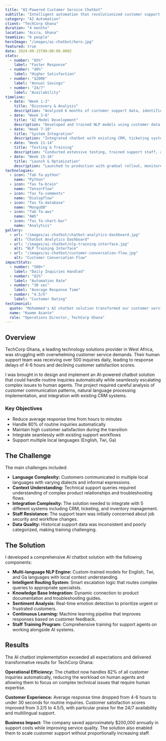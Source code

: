```yaml
---
title: "AI-Powered Customer Service Chatbot"
subtitle: "Intelligent automation that revolutionized customer support operations for TechCorp Ghana, achieving 85% faster response times and 40% improvement in customer satisfaction."
category: "AI Automation"
client: "TechCorp Ghana"
duration: "4 months"
location: "Accra, Ghana"
teamSize: "6 people"
heroImage: "/images/ai-chatbot/hero.jpg"
featured: true
date: 2024-09-15T00:00:00.000Z
stats:
  - number: "85%"
    label: "Faster Response"
  - number: "40%"
    label: "Higher Satisfaction"
  - number: "$200K"
    label: "Annual Savings"
  - number: "24/7"
    label: "Availability"
timeline:
  - date: "Week 1-2"
    title: "Discovery & Analysis"
    description: "Analyzed 6 months of customer support data, identified patterns, and conducted stakeholder interviews."
  - date: "Week 3-6"
    title: "AI Model Development"
    description: "Developed and trained NLP models using customer data, created multi-language processing capabilities."
  - date: "Week 7-10"
    title: "System Integration"
    description: "Integrated chatbot with existing CRM, ticketing system, and knowledge base. Built admin dashboard."
  - date: "Week 11-14"
    title: "Testing & Training"
    description: "Conducted extensive testing, trained support staff, and refined bot responses based on feedback."
  - date: "Week 15-16"
    title: "Launch & Optimization"
    description: "Launched to production with gradual rollout, monitored performance, and made real-time optimizations."
technologies:
  - icon: "fab fa-python"
    name: "Python"
  - icon: "fas fa-brain"
    name: "TensorFlow"
  - icon: "fas fa-comments"
    name: "Dialogflow"
  - icon: "fas fa-database"
    name: "MongoDB"
  - icon: "fab fa-aws"
    name: "AWS"
  - icon: "fas fa-chart-bar"
    name: "Analytics"
gallery:
  - url: "/images/ai-chatbot/chatbot-analytics-dashboard.jpg"
    alt: "Chatbot Analytics Dashboard"
  - url: "/images/ai-chatbot/nlp-training-interface.jpg"
    alt: "NLP Training Interface"
  - url: "/images/ai-chatbot/customer-conversation-flow.jpg"
    alt: "Customer Conversation Flow"
impactStats:
  - number: "500+"
    label: "Daily Inquiries Handled"
  - number: "82%"
    label: "Automation Rate"
  - number: "30 sec"
    label: "Average Response Time"
  - number: "4.5/5"
    label: "Customer Rating"
testimonial:
  quote: "Mohammed's AI chatbot solution transformed our customer service operations completely. What used to take hours now happens in seconds, and our customers are happier than ever. The multilingual support was a game-changer for our diverse customer base."
  name: "Kwame Asante"
  role: "Operations Director, TechCorp Ghana"
---
```


## Overview

TechCorp Ghana, a leading technology solutions provider in West Africa, was struggling with overwhelming customer service demands. Their human support team was receiving over 500 inquiries daily, leading to response delays of 4-6 hours and declining customer satisfaction scores.

I was brought in to design and implement an AI-powered chatbot solution that could handle routine inquiries automatically while seamlessly escalating complex issues to human agents. The project required careful analysis of customer communication patterns, natural language processing implementation, and integration with existing CRM systems.

### Key Objectives

- Reduce average response time from hours to minutes
- Handle 80% of routine inquiries automatically
- Maintain high customer satisfaction during the transition
- Integrate seamlessly with existing support workflows
- Support multiple local languages (English, Twi, Ga)

## The Challenge

The main challenges included:

- **Language Complexity:** Customers communicated in multiple local languages with varying dialects and informal expressions.
- **Context Understanding:** Technical support queries required understanding of complex product relationships and troubleshooting flows.
- **Integration Complexity:** The solution needed to integrate with 5 different systems including CRM, ticketing, and inventory management.
- **Staff Resistance:** The support team was initially concerned about job security and workflow changes.
- **Data Quality:** Historical support data was inconsistent and poorly categorized, making training challenging.

## The Solution

I developed a comprehensive AI chatbot solution with the following components:

- **Multi-language NLP Engine:** Custom-trained models for English, Twi, and Ga languages with local context understanding.
- **Intelligent Routing System:** Smart escalation logic that routes complex queries to appropriate specialists.
- **Knowledge Base Integration:** Dynamic connection to product documentation and troubleshooting guides.
- **Sentiment Analysis:** Real-time emotion detection to prioritize urgent or frustrated customers.
- **Continuous Learning:** Machine learning pipeline that improves responses based on customer feedback.
- **Staff Training Program:** Comprehensive training for support agents on working alongside AI systems.

## Results

The AI chatbot implementation exceeded all expectations and delivered transformative results for TechCorp Ghana:

**Operational Efficiency:** The chatbot now handles 82% of all customer inquiries automatically, reducing the workload on human agents and allowing them to focus on complex technical issues that require human expertise.

**Customer Experience:** Average response time dropped from 4-6 hours to under 30 seconds for routine inquiries. Customer satisfaction scores improved from 3.2/5 to 4.5/5, with particular praise for the 24/7 availability and multilingual support.

**Business Impact:** The company saved approximately $200,000 annually in support costs while improving service quality. The solution also enabled them to scale customer support without proportionally increasing staff.